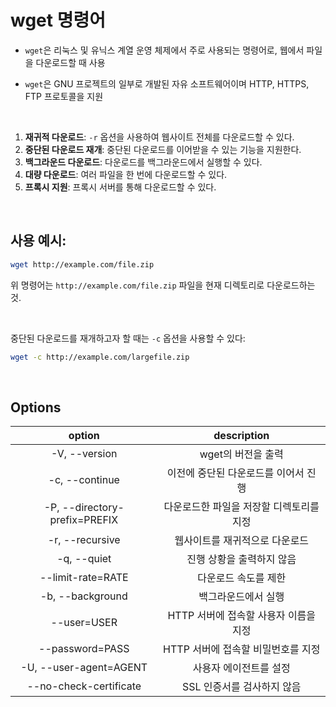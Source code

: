 # wget 명령어

- `wget`은 리눅스 및 유닉스 계열 운영 체제에서 주로 사용되는 명령어로, 웹에서 파일을 다운로드할 때 사용 <br/>

- `wget`은 GNU 프로젝트의 일부로 개발된 자유 소프트웨어이며 HTTP, HTTPS, FTP 프로토콜을 지원

<br/>

1. **재귀적 다운로드**: `-r` 옵션을 사용하여 웹사이트 전체를 다운로드할 수 있다.
2. **중단된 다운로드 재개**: 중단된 다운로드를 이어받을 수 있는 기능을 지원한다.
3. **백그라운드 다운로드**: 다운로드를 백그라운드에서 실행할 수 있다.
4. **대량 다운로드**: 여러 파일을 한 번에 다운로드할 수 있다.
5. **프록시 지원**: 프록시 서버를 통해 다운로드할 수 있다.

<br/>

## 사용 예시:

```bash
wget http://example.com/file.zip
```

위 명령어는 `http://example.com/file.zip` 파일을 현재 디렉토리로 다운로드하는 것.

<br/>

중단된 다운로드를 재개하고자 할 때는 `-c` 옵션을 사용할 수 있다:

```bash
wget -c http://example.com/largefile.zip
```

<br/>

## Options

 | option | description |
|:------:|:-----------:|
| -V, --version | wget의 버전을 출력 |
| -c, --continue | 이전에 중단된 다운로드를 이어서 진행 |
| -P, --directory-prefix=PREFIX | 다운로드한 파일을 저장할 디렉토리를 지정 |
| -r, --recursive | 웹사이트를 재귀적으로 다운로드 |
| -q, --quiet | 진행 상황을 출력하지 않음 |
| --limit-rate=RATE | 다운로드 속도를 제한 |
| -b, --background | 백그라운드에서 실행 |
| --user=USER | HTTP 서버에 접속할 사용자 이름을 지정 |
| --password=PASS | HTTP 서버에 접속할 비밀번호를 지정 |
| -U, --user-agent=AGENT | 사용자 에이전트를 설정 |
| --no-check-certificate | SSL 인증서를 검사하지 않음 |
